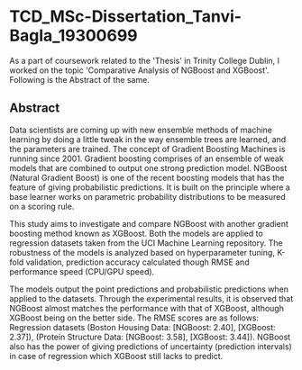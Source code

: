 # TCD_MSc-Dissertation_Tanvi-Bagla_19300699

As a part of coursework related to the 'Thesis' in Trinity College Dublin, I worked on the topic 'Comparative Analysis of NGBoost and XGBoost'. Following is the Abstract of the same.

## Abstract

Data scientists are coming up with new ensemble methods of machine learning by doing a little tweak in the way ensemble trees are learned, and the parameters are trained. The concept of Gradient Boosting Machines is running since 2001. Gradient boosting comprises of an ensemble of weak models that are combined to output
one strong prediction model. NGBoost (Natural Gradient Boost)
is one of the recent boosting models that has the feature of giving probabilistic predictions.
It is built on the principle where a base learner works on parametric probability
distributions to be measured on a scoring rule.

This study aims to investigate and compare NGBoost with another gradient boosting
method known as XGBoost. Both the models are applied to regression datasets
taken from the UCI Machine Learning repository. The robustness of the models is analyzed
based on hyperparameter tuning, K-fold validation, prediction accuracy calculated
though RMSE and performance speed (CPU/GPU speed).

The models output the point predictions and probabilistic predictions when applied to the
datasets. Through the experimental results, it is observed that NGBoost almost matches
the performance with that of XGBoost, although XGBoost being on the better side.
The RMSE scores are as follows: Regression datasets (Boston Housing Data: [NGBoost:
2.40], [XGBoost: 2.37]), (Protein Structure Data: [NGBoost: 3.58], [XGBoost: 3.44]).
NGBoost also has the power of giving predictions of uncertainty (prediction intervals) in
case of regression which XGBoost still lacks to predict.
